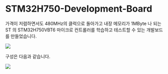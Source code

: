 # STM32H750-Development-Board
가격이 저렴하면서도 480MHz의 클럭으로 돌아가고 내장 메모리가 1MByte 나 되는 ST 의 STM32H750VBT6 마이크로 컨트롤러를 학습하고 테스트할 수 있는 개발보드를 만들었습니다.

![](https://github.com/uraetech/STM32H750-Development-Board/blob/master/Image/750vbt6-20200129.jpg)

구성은 다음과 같습니다.

![](https://github.com/uraetech/STM32H750-Development-Board/blob/master/Image/map.jpg)



